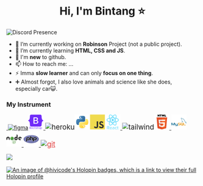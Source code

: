<h1 align="center">Hi, I'm Bintang ⭐</h1>

![Discord Presence](https://lanyard.cnrad.dev/api/619124128506707978?showDisplayName=true&hideActivity=whenNotUsed&hideTimestamp=false&bg=:#1e2124&)

- 🔭 I’m currently working on **Robinson** Project (not a public project).
- 🌱 I’m currently learning **HTML, CSS and JS**.
- 💬 I'm **new** to github.
- 📫 How to reach me: ...
- ⚡ Imma **slow learner** and can only **focus on one thing**.
- ➕ Almost forgot, I also love animals and science like she does, especially car😺.

<h3 align="left">My Instrument</h3>
<p align="left"><a href="https://getbootstrap.com" rel="noreferrer">&nbsp;</a><a href="https://www.figma.com/" rel="noreferrer"><img src="https://www.vectorlogo.zone/logos/figma/figma-icon.svg" border="0" alt="figma" width="40" height="40"></a><a href="https://getbootstrap.com" style="font-family: var(--bs-body-font-family); font-weight: var(--bs-body-font-weight); text-align: var(--bs-body-text-align); color: #e13939; text-decoration-line: underline; --bs-link-color-rgb: var(--bs-link-hover-color-rgb); font-size: 18.6667px; letter-spacing: -0.0746667px;" rel="noreferrer"><img src="https://raw.githubusercontent.com/devicons/devicon/master/icons/bootstrap/bootstrap-plain-wordmark.svg" border="0" alt="bootstrap" width="40" height="40"></a><a href="https://git-scm.com/" style="background-color: var(--bs-body-bg); font-family: var(--bs-body-font-family); font-size: 14pt; font-weight: var(--bs-body-font-weight); letter-spacing: -0.004em; text-align: var(--bs-body-text-align);" rel="noreferrer">&nbsp;</a><img src="https://www.vectorlogo.zone/logos/heroku/heroku-icon.svg" border="0" alt="heroku" width="40" height="40" style="color: var(--bs-body-color); font-family: var(--bs-body-font-family); font-size: 14pt; font-weight: var(--bs-body-font-weight); letter-spacing: -0.004em; text-align: var(--bs-body-text-align);"><img src="https://raw.githubusercontent.com/devicons/devicon/master/icons/python/python-original.svg" border="0" alt="python" width="40" height="40" style="background-color: var(--bs-body-bg); color: var(--bs-body-color); font-family: var(--bs-body-font-family); font-size: 14pt; font-weight: var(--bs-body-font-weight); letter-spacing: -0.004em; text-align: var(--bs-body-text-align);"><img src="https://raw.githubusercontent.com/devicons/devicon/master/icons/javascript/javascript-original.svg" border="0" alt="javascript" width="40" height="40" style="color: var(--bs-body-color); font-family: var(--bs-body-font-family); font-size: 14pt; font-weight: var(--bs-body-font-weight); letter-spacing: -0.004em; text-align: var(--bs-body-text-align);"><img src="https://raw.githubusercontent.com/devicons/devicon/master/icons/react/react-original-wordmark.svg" border="0" alt="react" width="40" height="40" style="color: var(--bs-body-color); font-family: var(--bs-body-font-family); font-size: 14pt; font-weight: var(--bs-body-font-weight); letter-spacing: -0.004em; text-align: var(--bs-body-text-align); background-color: var(--bs-body-bg);"><a href="https://heroku.com" style="font-family: var(--bs-body-font-family); font-size: 14pt; font-weight: var(--bs-body-font-weight); letter-spacing: -0.004em; text-align: var(--bs-body-text-align); background-color: var(--bs-body-bg);" rel="noreferrer">&nbsp;</a><img src="https://www.vectorlogo.zone/logos/tailwindcss/tailwindcss-icon.svg" border="0" alt="tailwind" width="40" height="40" style="background-color: var(--bs-body-bg); color: var(--bs-body-color); font-family: var(--bs-body-font-family); font-size: 14pt; font-weight: var(--bs-body-font-weight); letter-spacing: -0.004em; text-align: var(--bs-body-text-align);"><a href="https://www.w3.org/html/" style="font-family: var(--bs-body-font-family); font-size: 14pt; font-weight: var(--bs-body-font-weight); letter-spacing: -0.004em; text-align: var(--bs-body-text-align); background-color: var(--bs-body-bg);" rel="noreferrer"><img src="https://raw.githubusercontent.com/devicons/devicon/master/icons/html5/html5-original-wordmark.svg" border="0" alt="html5" width="40" height="40"></a><a href="https://developer.mozilla.org/en-US/docs/Web/JavaScript" style="font-family: var(--bs-body-font-family); font-size: 14pt; font-weight: var(--bs-body-font-weight); letter-spacing: -0.004em; text-align: var(--bs-body-text-align); background-color: var(--bs-body-bg);" rel="noreferrer">&nbsp;</a><span style="color: var(--bs-body-color); font-family: var(--bs-body-font-family); font-size: 14pt; font-weight: var(--bs-body-font-weight); letter-spacing: -0.004em; text-align: var(--bs-body-text-align); background-color: var(--bs-body-bg);"></span><a href="https://www.mysql.com/" style="font-family: var(--bs-body-font-family); font-size: 14pt; font-weight: var(--bs-body-font-weight); letter-spacing: -0.004em; text-align: var(--bs-body-text-align); background-color: var(--bs-body-bg);" rel="noreferrer"><img src="https://raw.githubusercontent.com/devicons/devicon/master/icons/mysql/mysql-original-wordmark.svg" border="0" alt="mysql" width="40" height="40"> </a><span style="color: var(--bs-body-color); font-family: var(--bs-body-font-family); font-size: 14pt; font-weight: var(--bs-body-font-weight); letter-spacing: -0.004em; text-align: var(--bs-body-text-align); background-color: var(--bs-body-bg);"> </span><a href="https://nodejs.org" style="font-family: var(--bs-body-font-family); font-size: 14pt; font-weight: var(--bs-body-font-weight); letter-spacing: -0.004em; text-align: var(--bs-body-text-align); background-color: var(--bs-body-bg);" rel="noreferrer"> <img src="https://raw.githubusercontent.com/devicons/devicon/master/icons/nodejs/nodejs-original-wordmark.svg" border="0" alt="nodejs" width="40" height="40"> </a><span style="color: var(--bs-body-color); font-family: var(--bs-body-font-family); font-size: 14pt; font-weight: var(--bs-body-font-weight); letter-spacing: -0.004em; text-align: var(--bs-body-text-align); background-color: var(--bs-body-bg);"> </span><a href="https://www.php.net" style="font-family: var(--bs-body-font-family); font-size: 14pt; font-weight: var(--bs-body-font-weight); letter-spacing: -0.004em; text-align: var(--bs-body-text-align); background-color: var(--bs-body-bg);" rel="noreferrer"> <img src="https://raw.githubusercontent.com/devicons/devicon/master/icons/php/php-original.svg" border="0" alt="php" width="40" height="40">&nbsp;</a><a href="https://git-scm.com/" style="font-family: var(--bs-body-font-family); font-size: 14pt; font-weight: var(--bs-body-font-weight); letter-spacing: -0.004em; text-align: var(--bs-body-text-align); background-color: var(--bs-body-bg); color: #e13939; text-decoration-line: underline; --bs-link-color-rgb: var(--bs-link-hover-color-rgb);" rel="noreferrer"><img src="https://www.vectorlogo.zone/logos/git-scm/git-scm-icon.svg" border="0" alt="git" width="40" height="40"></a></p>
<p align="left"><span style="color: var(--bs-body-color); font-family: var(--bs-body-font-family); font-size: 14pt; font-weight: var(--bs-body-font-weight); letter-spacing: -0.004em; text-align: var(--bs-body-text-align); background-color: var(--bs-body-bg);"></span></p>

<p align="left">
<a href="https://github.com/hivicode">
  <img height="180em" src="https://github-readme-stats-eight-theta.vercel.app/api?username=hivicode&show_icons=true&include_all_commits=true&count_private=true&bg_color=00000000&theme=dark"/>
</a>
</p>

[![An image of @hivicode's Holopin badges, which is a link to view their full Holopin profile](https://holopin.me/hivicode)](https://holopin.io/@hivicode)
<!--
**hivicode/hivicode** is a ✨ _special_ ✨ repository because its `README.md` (this file) appears on your GitHub profile.
-
Here are some ideas to get you started:
-
- 🔭 I’m currently working on ...
- 🌱 I’m currently learning ...
- 👯 I’m looking to collaborate on ...
- 🤔 I’m looking for help with ...
- 💬 Ask me about ...
- 📫 How to reach me: ...
- 😄 Pronouns: ...
- ⚡ Fun fact: ...
-->

